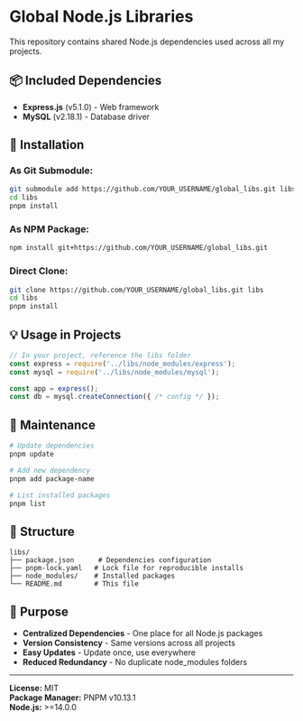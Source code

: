 # Global Node.js Libraries

This repository contains shared Node.js dependencies used across all my projects.

## 📦 **Included Dependencies**

- **Express.js** (v5.1.0) - Web framework
- **MySQL** (v2.18.1) - Database driver

## 🚀 **Installation**

### **As Git Submodule:**
```bash
git submodule add https://github.com/YOUR_USERNAME/global_libs.git libs
cd libs
pnpm install
```

### **As NPM Package:**
```bash
npm install git+https://github.com/YOUR_USERNAME/global_libs.git
```

### **Direct Clone:**
```bash
git clone https://github.com/YOUR_USERNAME/global_libs.git libs
cd libs
pnpm install
```

## 💡 **Usage in Projects**

```javascript
// In your project, reference the libs folder
const express = require('../libs/node_modules/express');
const mysql = require('../libs/node_modules/mysql');

const app = express();
const db = mysql.createConnection({ /* config */ });
```

## 🔧 **Maintenance**

```bash
# Update dependencies
pnpm update

# Add new dependency
pnpm add package-name

# List installed packages
pnpm list
```

## 📁 **Structure**

```
libs/
├── package.json      # Dependencies configuration
├── pnpm-lock.yaml   # Lock file for reproducible installs
├── node_modules/    # Installed packages
└── README.md        # This file
```

## 🎯 **Purpose**

- **Centralized Dependencies** - One place for all Node.js packages
- **Version Consistency** - Same versions across all projects
- **Easy Updates** - Update once, use everywhere
- **Reduced Redundancy** - No duplicate node_modules folders

---

**License:** MIT  
**Package Manager:** PNPM v10.13.1  
**Node.js:** >=14.0.0
